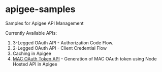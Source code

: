 # apigee-samples
Samples for Apigee API Management

Currently Available APIs:
1. 3-Legged OAuth API - Authorization Code Flow.
1. 2-Legged OAuth API - Client Credential Flow
1. Caching in Apigee 
1. [MAC OAuth Token API](./HMACNodeApp) - Generation of MAC OAuth token using Node Hosted API in Apigee 
